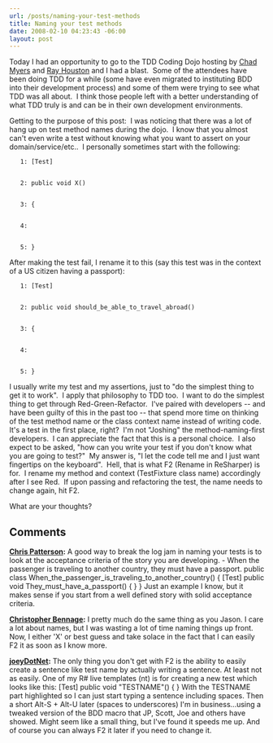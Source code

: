 ```yaml
---
url: /posts/naming-your-test-methods
title: Naming your test methods
date: 2008-02-10 04:23:43 -06:00
layout: post
---
```


Today I had an opportunity to go to the TDD Coding Dojo hosting by [Chad Myers](http://feeds.feedburner.com/ChadMyersBlog) and [Ray Houston](http://www.rayhouston.com/blog) and I had a blast.  Some of the attendees have been doing TDD for a while (some have even migrated to instituting BDD into their development process) and some of them were trying to see what TDD was all about.  I think those people left with a better understanding of what TDD truly is and can be in their own development environments.

Getting to the purpose of this post:  I was noticing that there was a lot of hang up on test method names during the dojo.  I know that you almost can't even write a test without knowing what you want to assert on your domain/service/etc..  I personally sometimes start with the following:

       1: [Test]


       2: public void X()


       3: {


       4:


       5: }

After making the test fail, I rename it to this (say this test was in the context of a US citizen having a passport):

       1: [Test]


       2: public void should_be_able_to_travel_abroad()


       3: {


       4:


       5: }

I usually write my test and my assertions, just to "do the simplest thing to get it to work".  I apply that philosophy to TDD too.  I want to do the simplest thing to get through Red-Green-Refactor.  I've paired with developers -- and have been guilty of this in the past too -- that spend more time on thinking of the test method name or the class context name instead of writing code.  It's a test in the first place, right?  I'm not "Joshing" the method-naming-first developers.  I can appreciate the fact that this is a personal choice.  I also expect to be asked, "how can you write your test if you don't know what you are going to test?"  My answer is, "I let the code tell me and I just want fingertips on the keyboard".  Hell, that is what F2 (Rename in ReSharper) is for.  I rename my method and context (TestFixture class name) accordingly after I see Red.  If upon passing and refactoring the test, the name needs to change again, hit F2.

What are your thoughts?

## Comments

**[Chris Patterson](#214 "2008-02-10 16:14:46"):** A good way to break the log jam in naming your tests is to look at the acceptance criteria of the story you are developing. \- When the passenger is traveling to another country, they must have a passport. public class When_the_passenger_is_traveling_to_another_country() { [Test] public void They_must_have_a_passport() { } } Just an example I know, but it makes sense if you start from a well defined story with solid acceptance criteria.

**[Christopher Bennage](#215 "2008-02-11 14:10:28"):** I pretty much do the same thing as you Jason. I care a lot about names, but I was wasting a lot of time naming things up front. Now, I either 'X' or best guess and take solace in the fact that I can easily F2 it as soon as I know more.

**[joeyDotNet](#216 "2008-02-11 18:19:38"):** The only thing you don't get with F2 is the ability to easily create a sentence like test name by actually writing a sentence. At least not as easily. One of my R# live templates (nt) is for creating a new test which looks like this: [Test] public void "TESTNAME"() { } With the TESTNAME part highlighted so I can just start typing a sentence including spaces. Then a short Alt-S + Alt-U later (spaces to underscores) I'm in business...using a tweaked version of the BDD macro that JP, Scott, Joe and others have showed. Might seem like a small thing, but I've found it speeds me up. And of course you can always F2 it later if you need to change it.
